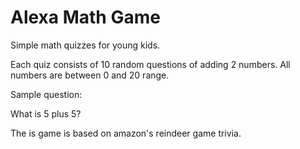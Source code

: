 # Alexa Math Game

Simple math quizzes for young kids. 

Each quiz consists of 10 random questions of adding 2 numbers. All numbers are between 0 and 20 range.

Sample question:

What is 5 plus 5?

The is game is based on amazon's reindeer game trivia.